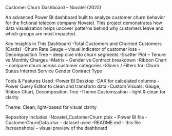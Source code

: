  Customer Churn Dashboard – Novatel (2025)
 
An advanced Power BI dashboard built to analyze customer churn behavior for the fictional telecom company Novatel.
This project demonstrates how data visualization helps uncover patterns behind why customers leave and which groups are most impacted.

Key Insights in This Dashboard
-Total Customers and Churned Customers (Cards)
-Churn Rate Gauge – visual indicator of customer loss
-Decomposition Tree – deep dive into churn segments
-Scatter Plot – Tenure vs Monthly Charges
-Matrix – Gender vs Contract breakdown
-Ribbon Chart – compare churn across customer categories
-Slicers / Filters for:
Churn Status
Internet Service
Gender
Contract Type

Tools & Features Used
-Power BI Desktop
-DAX for calculated columns
-Power Query Editor to clean and transform data
-Custom Visuals: Gauge, Ribbon Chart, Decomposition Tree
-Theme Customization – light & clean for clarity

Theme: Clean, light-based for visual clarity

 Repository Includes
-Novatel_CustomerChurn.pbix – Power BI file
-CustomerChurnData.xlsx – dataset used
-README.md – this file
/screenshots/ – visual preview of the dashboard

